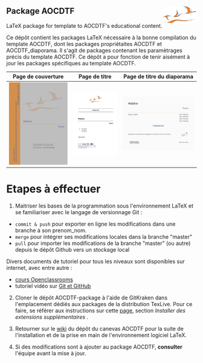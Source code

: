 ## Package AOCDTF <img src="fichiers_github/logo_compagnons.png" align="right" height="45"/>

LaTeX package for template to AOCDTF's educational content.

Ce dépôt contient les packages LaTeX nécessaire à la bonne compilation du template AOCDTF, dont les packages propriétaites AOCDTF et AOCDTF_diaporama. Il s'agit de packages contenant les paramètrages précis du template AOCDTF. Ce dépôt a pour fonction de tenir aisément à jour les packages spécifiques au template AOCDTF.

| Page de couverture  | Page de titre | Page de titre du diaporama |
| :------------------: | :------------------: | :------------------: |
| ![Page de couverture](fichiers_github/AOCDTF_page_couverture.png) | ![Page de titre](fichiers_github/AOCDTF_page_titre.png) |![Page de titre du diaporama](fichiers_github/AOCDTF_diaporama_page_titre.png) |

# Etapes à effectuer

1. Maitriser les bases de la programmation sous l'environnement LaTeX et se familiariser avec le langage de versionnage Git :
- `commit & push` pour exporter en ligne les modifications dans une branche à son prenom_nom.
- `merge` pour intégrer ses modifications locales dans la branche "master"
- `pull` pour importer les modifications de la branche "master" (ou autre) depuis le dépôt Github vers un stockage local

Divers documents de tutoriel pour tous les niveaux sont disponibles sur internet, avec entre autre : 
- [cours Openclassrooms](https://openclassrooms.com/fr/courses/5641721-utilisez-git-et-github-pour-vos-projets-de-developpement)
- tutoriel vidéo sur [Git et GitHub](https://www.youtube.com/watch?v=hPfgekYUKgk)

2. Cloner le dépôt AOCDTF-package à l'aide de GitKraken dans l'emplacement dédiés aux packages de la distribution TexLive. Pour ce faire, se référer aux instructions sur cette [page](https://fr.wikibooks.org/wiki/LaTeX/Installer_LaTeX), section _Installer des extensions supplémentaires_ .

3. Retourner sur le [wiki](https://github.com/aocdtf-mta/AOCDTF-template/wiki) du dépôt du canevas AOCDTF pour la suite de l'installation et de la prise en main de l'environnement logiciel LaTeX.

4. Si des modifications sont à ajouter au package AOCDTF, **consulter** l'équipe avant la mise à jour.
